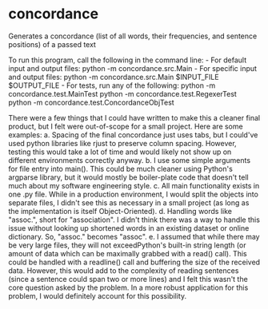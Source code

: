 # concordance
Generates a concordance (list of all words, their frequencies, and sentence positions) of a passed text

To run this program, call the following in the command line:
	- For default input and output files:
		python -m concordance.src.Main
	- For specific input and output files:
		python -m concordance.src.Main $INPUT_FILE $OUTPUT_FILE
	- For tests, run any of the following:
		python -m concordance.test.MainTest
		python -m concordance.test.RegexerTest
		python -m concordance.test.ConcordanceObjTest

There were a few things that I could have written to make this a cleaner final product, but I felt were out-of-scope for a small project. Here are some examples:
   	a. Spacing of the final concordance just uses tabs, but I could've used python libraries like rjust to preserve column spacing. However, testing this would take a lot of time and would likely not show up on different environments correctly anyway.
   	b. I use some simple arguments for file entry into main(). This could be much cleaner using Python's argparse library, but it would mostly be boiler-plate code that doesn't tell much about my software engineering style.
   	c. All main functionality exists in one .py file. While in a production environment, I would split the objects into separate files, I didn't see this as necessary in a small project (as long as the implementation is itself Object-Oriented).
   	d. Handling words like "assoc.", short for "association". I didn't think there was a way to handle this issue without looking up shortened words in an existing dataset or online dictionary. So, "assoc." becomes "assoc".
   	e. I assumed that while there may be very large files, they will not exceedPython's built-in string length (or amount of data which can be maximally grabbed with a read() call). This could be handled with a readline() call and buffering the size of the received data. However, this would add to the complexity of reading sentences (since a sentence could span two or more lines) and I felt this wasn't the core question asked by the problem. In a more robust application for this problem, I would definitely account for this possibility.